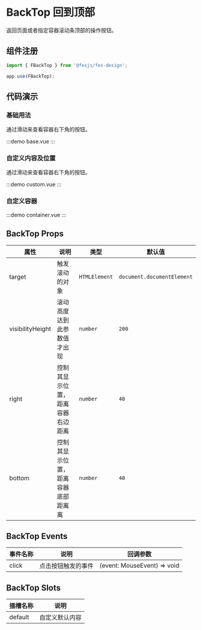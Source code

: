 # BackTop 回到顶部

返回页面或者指定容器滚动条顶部的操作按钮。

## 组件注册

```js
import { FBackTop } from '@fesjs/fes-design';

app.use(FBackTop);
```

## 代码演示

### 基础用法

通过滑动来查看容器右下角的按钮。

:::demo
base.vue
:::

### 自定义内容及位置

通过滑动来查看容器右下角的按钮。

:::demo
custom.vue
:::

### 自定义容器

:::demo
container.vue
:::

## BackTop Props

| 属性             | 说明                               | 类型          | 默认值                     |
| ---------------- | ---------------------------------- | ------------- | -------------------------- |
| target           | 触发滚动的对象                     | `HTMLElement` | `document.documentElement` |
| visibilityHeight | 滚动高度达到此参数值才出现         | `number`      | `200`                      |
| right            | 控制其显示位置，距离容器右边距离   | `number`      | `40`                       |
| bottom           | 控制其显示位置，距离容器底部距离离 | `number`      | `40`                       |

## BackTop Events

| 事件名称 | 说明               | 回调参数                    |
| -------- | ------------------ | --------------------------- |
| click    | 点击按钮触发的事件 | (event: MouseEvent) => void |

## BackTop Slots

| 插槽名称 | 说明           |
| -------- | -------------- |
| default  | 自定义默认内容 |
